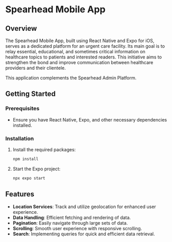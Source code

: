# Spearhead Mobile App

## Overview
The Spearhead Mobile App, built using React Native and Expo for iOS, serves as a dedicated platform for an urgent care facility. Its main goal is to relay essential, educational, and sometimes critical information on healthcare topics to patients and interested readers. This initiative aims to strengthen the bond and improve communication between healthcare providers and their clientele.

This application complements the Spearhead Admin Platform.

## Getting Started

### Prerequisites
- Ensure you have React Native, Expo, and other necessary dependencies installed.

### Installation
1. Install the required packages:
   ```bash
   npm install
   ```

2. Start the Expo project:
   ```bash
   npx expo start
   ```

## Features
- **Location Services**: Track and utilize geolocation for enhanced user experience.
- **Data Handling**: Efficient fetching and rendering of data.
- **Pagination**: Easily navigate through large sets of data.
- **Scrolling**: Smooth user experience with responsive scrolling.
- **Search**: Implementing queries for quick and efficient data retrieval.
